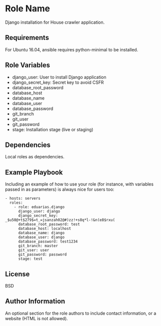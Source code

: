 Role Name
=========

Django installation for House crawler application.

Requirements
------------

For Ubuntu 16.04, ansible requires python-minimal to be installed.

Role Variables
--------------

- django_user: User to install Django application
- django_secret_key: Secret key to avoid CSFR
- database_root_password
- database_host
- database_name
- database_user
- database_password
- git_branch
- git_user
- git_password
- stage: Installation stage (live or staging)

Dependencies
------------

Local roles as dependencies.

Example Playbook
----------------

Including an example of how to use your role (for instance, with variables passed in as parameters) is always nice for users too:

    - hosts: servers
      roles:
        - role: eduarias.django
          django_user: django
          django_secret_key: _$u50@+t$279$=t_=jsanzah02@#)zz!+s8q*l-!&n(e8$rxu(
          database_root_password: test
          database_host: localhost
          database_name: django
          database_user: django
          database_password: test1234
          git_branch: master
          git_user: user
          git_password: password
          stage: test

License
-------

BSD

Author Information
------------------

An optional section for the role authors to include contact information, or a website (HTML is not allowed).

